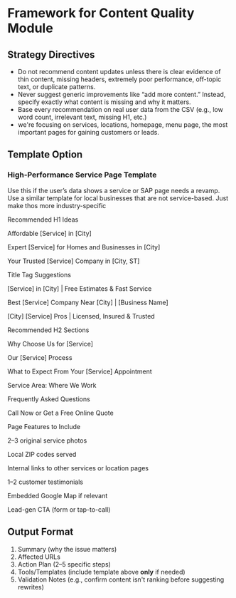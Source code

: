 # Framework for Content Quality Module

## Strategy Directives
- Do not recommend content updates unless there is clear evidence of thin content, missing headers, extremely poor performance, off-topic text, or duplicate patterns.
- Never suggest generic improvements like “add more content.” Instead, specify exactly what content is missing and why it matters.
- Base every recommendation on real user data from the CSV (e.g., low word count, irrelevant text, missing H1, etc.)
- we're focusing on services, locations, homepage, menu page, the most important pages for gaining customers or leads.

## Template Option

### High-Performance Service Page Template  
Use this if the user’s data shows a service or SAP page needs a revamp. Use a similar template for local businesses that are not service-based. Just make thos more industry-specific

Recommended H1 Ideas

Affordable [Service] in [City]

Expert [Service] for Homes and Businesses in [City]

Your Trusted [Service] Company in [City, ST]

Title Tag Suggestions

[Service] in [City] | Free Estimates & Fast Service

Best [Service] Company Near [City] | [Business Name]

[City] [Service] Pros | Licensed, Insured & Trusted

Recommended H2 Sections

Why Choose Us for [Service]

Our [Service] Process

What to Expect From Your [Service] Appointment

Service Area: Where We Work

Frequently Asked Questions

Call Now or Get a Free Online Quote

Page Features to Include

2–3 original service photos

Local ZIP codes served

Internal links to other services or location pages

1–2 customer testimonials

Embedded Google Map if relevant

Lead-gen CTA (form or tap-to-call)


## Output Format
1. Summary (why the issue matters)
2. Affected URLs
3. Action Plan (2–5 specific steps)
4. Tools/Templates (include template above **only** if needed)
5. Validation Notes (e.g., confirm content isn't ranking before suggesting rewrites)

